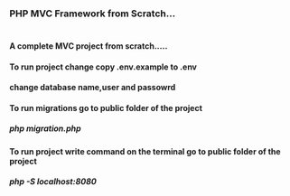 ### PHP MVC Framework from Scratch... 
#
#### A complete MVC project from scratch.....
#### To run project change copy .env.example to .env
#### change database name,user and passowrd
#### To run migrations go to public folder of the project
##### php migration.php
#### To run project write command on the terminal go to public folder of the project
##### php -S localhost:8080